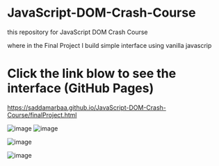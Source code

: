 # JavaScript-DOM-Crash-Course

this repository for JavaScript DOM Crash Course 

where in the Final Project I build simple interface using vanilla javascrip


# Click the link blow to see the interface (GitHub Pages)

https://saddamarbaa.github.io/JavaScript-DOM-Crash-Course/finalProject.html


![image](https://user-images.githubusercontent.com/51326421/101821062-0613fa00-3b5a-11eb-9d10-9f17d4603923.png)
![image](https://user-images.githubusercontent.com/51326421/101821692-e29d7f00-3b5a-11eb-8181-b5d1189455ef.png)


![image](https://user-images.githubusercontent.com/51326421/100547130-a97e2880-3297-11eb-8a28-d175389ee2bc.png)




![image](https://user-images.githubusercontent.com/51326421/101821993-49bb3380-3b5b-11eb-93bf-94fd99c86987.png)


